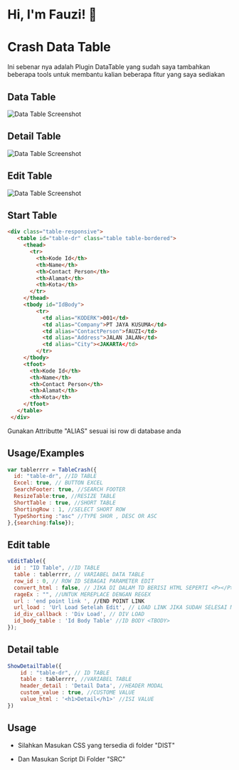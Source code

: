 
#  Hi, I'm Fauzi! 👋
# Crash Data Table



Ini sebenar nya adalah Plugin DataTable yang sudah saya tambahkan beberapa tools untuk membantu kalian
beberapa fitur yang saya sediakan





## Data Table

![Data Table Screenshot](https://healthsys.my.id/crash/demo%20datatable.png)

## Detail Table
![Data Table Screenshot](https://healthsys.my.id/crash/detail%20table.png)

## Edit Table
![Data Table Screenshot](https://healthsys.my.id/crash/edit%20table.png)



## Start Table

```html 
<div class="table-responsive">
   <table id="table-dr" class="table table-bordered">
     <thead>
       <tr>
         <th>Kode Id</th>
         <th>Name</th>
         <th>Contact Person</th>
         <th>Alamat</th>
         <th>Kota</th>
       </tr>
     </thead>
     <tbody id="IdBody">
         <tr>
           <td alias="KODERK">001</td>
           <td alias="Company">PT JAYA KUSUMA</td>
           <td alias="ContactPerson">fAUZI</td>
           <td alias="Address">JALAN JALAN</td>
           <td alias="City"><JAKARTA</td>
         </tr>
     </tbody>
     <tfoot>
       <th>Kode Id</th>
       <th>Name</th>
       <th>Contact Person</th>
       <th>Alamat</th>
       <th>Kota</th>
     </tfoot>
   </table>
 </div>
```
Gunakan Attributte "ALIAS" sesuai isi row di database anda


## Usage/Examples

```javascript
var tablerrrr = TableCrash({
  id: "table-dr", //ID TABLE
  Excel: true, // BUTTON EXCEL
  SearchFooter: true, //SEARCH FOOTER
  ResizeTable:true, //RESIZE TABLE
  ShortTable : true, //SHORT TABLE
  ShortingRow : 1, //SELECT SHORT ROW
  TypeShorting :"asc" //TYPE SHOR , DESC OR ASC
},{searching:false});
```

## Edit table

```javascript
vEditTable({
  id : "ID Table", //ID TABLE
  table : tablerrrr, // VARIABEL DATA TABLE
  row_id : 0, // ROW ID SEBAGAI PARAMETER EDIT
  convert_html : false, // JIKA DI DALAM TD BERISI HTML SEPERTI <P></P> MAKA GUNAKAN TRUE
  rageEx : "", //UNTUK MEREPLACE DENGAN REGEX
  url : 'end point link ', //END POINT LINK
  url_load : 'Url Load Setelah Edit', // LOAD LINK JIKA SUDAH SELESAI MENGEDIT
  id_div_callback : 'Div Load', // DIV LOAD
  id_body_table : 'Id Body Table' //ID BODY <TBODY>
});
```
## Detail table

```javascript
ShowDetailTable({
    id : "table-dr", // ID TABLE
    table : tablerrrr, //VARIABEL TABLE
    header_detail : 'Detail Data', //HEADER MODAL
    custom_value : true, //CUSTOME VALUE 
    value_html : '<h1>Detail</h1>' //ISI VALUE
})
```



## Usage

- Silahkan Masukan CSS yang tersedia di folder "DIST"

- Dan Masukan Script Di Folder "SRC"

